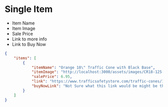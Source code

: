 # Single Item
- Item Name
- Item Image
- Sale Price
- Link to more info
- Link to Buy Now

```Json
{
    "items": [
        {
            "itemName": "Orange 18\" Traffic Cone with Black Base",
            "itemImage": "http://localhost:3000/assets/images/CR18-125-0-430x560.jpg",
            "salePrice": 6.95,
            "link": "https://www.trafficsafetystore.com/traffic-cones/18#CR18",
            "buyNowLink": "Not Sure what this link would be might be the same as the regular link"
        }
    ]
}
```